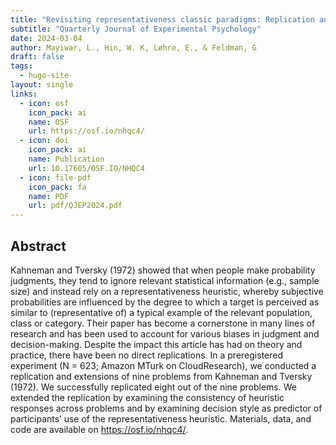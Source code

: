 ```yaml
---
title: "Revisiting representativeness classic paradigms: Replication and extensions of the problems reviewed in Kahneman and Tversky (1972)"
subtitle: "Quarterly Journal of Experimental Psychology"
date: 2024-03-04
author: Mayiwar, L., Hin, W. K, Løhre, E., & Feldman, G
draft: false
tags:
  - hugo-site
layout: single
links:
  - icon: osf
    icon_pack: ai
    name: OSF
    url: https://osf.io/nhqc4/
  - icon: doi
    icon_pack: ai
    name: Publication
    url: 10.17605/OSF.IO/NHQC4
  - icon: file-pdf
    icon_pack: fa
    name: PDF
    url: pdf/QJEP2024.pdf
---
```


## Abstract

Kahneman and Tversky (1972) showed that when people make probability judgments, they tend to ignore relevant statistical information (e.g., sample size) and instead rely on a representativeness heuristic, whereby subjective probabilities are influenced by the degree to which a target is perceived as similar to (representative of) a typical example of the relevant population, class or category. Their paper has become a cornerstone in many lines of research and has been used to account for various biases in judgment and decision-making. Despite the impact this article has had on theory and practice, there have been no direct replications. In a preregistered experiment (N = 623; Amazon MTurk on CloudResearch), we conducted a replication and extensions of nine problems from Kahneman and Tversky (1972). We successfully replicated eight out of the nine problems. We extended the replication by examining the consistency of heuristic responses across problems and by examining decision style as predictor of participants’ use of the representativeness heuristic. Materials, data, and code are available on https://osf.io/nhqc4/.
